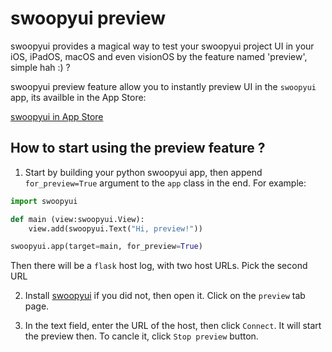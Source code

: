 # swoopyui preview
swoopyui provides a magical way to test your swoopyui project UI in your iOS, iPadOS, macOS and even visionOS by the feature named 'preview', simple hah :) ?

swoopyui preview feature allow you to instantly preview UI in the `swoopyui` app, its availble in the App Store:

[swoopyui in App Store]()

## How to start using the preview feature ?
1. Start by building your python swoopyui app, then append `for_preview=True` argument to the `app` class in the end. For example:

```python
import swoopyui

def main (view:swoopyui.View):
    view.add(swoopyui.Text("Hi, preview!"))

swoopyui.app(target=main, for_preview=True)
```

Then there will be a `flask` host log, with two host URLs. Pick the second URL

2. Install [swoopyui]() if you did not, then open it. Click on the `preview` tab page.

3. In the text field, enter the URL of the host, then click `Connect`. It will start the preview then. To cancle it, click `Stop preview` button.